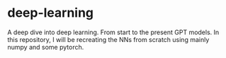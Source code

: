 # deep-learning
A deep dive into deep learning. From start to the present GPT models. In this repository, I will be recreating the NNs from scratch using mainly numpy and some pytorch.

